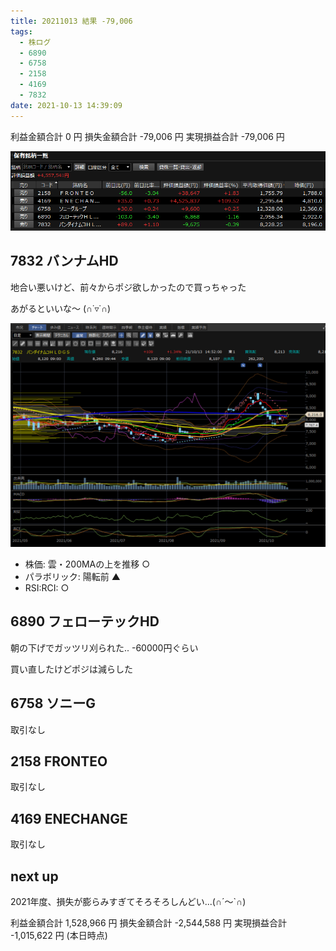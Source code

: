 ```yaml
---
title: 20211013 結果 -79,006
tags:
  - 株ログ
  - 6890
  - 6758
  - 2158
  - 4169
  - 7832
date: 2021-10-13 14:39:09
---
```


利益金額合計 0 円
損失金額合計 -79,006 円
実現損益合計 -79,006 円

![i](/kab/img/20211013000.png)

## 7832 バンナムHD

地合い悪いけど、前々からポジ欲しかったので買っちゃった

あがるといいな～ (∩˙▿˙∩)

![i](/kab/img/20211013001.png)

- 株価: 雲・200MAの上を推移 ○
- パラボリック: 陽転前 ▲
- RSI:RCI: ○

## 6890 フェローテックHD

朝の下げでガッツリ刈られた.. -60000円ぐらい

買い直したけどポジは減らした

## 6758 ソニーG

取引なし

## 2158 FRONTEO

取引なし

## 4169 ENECHANGE

取引なし

## next up

2021年度、損失が膨らみすぎてそろそろしんどい...(∩´～`∩)

利益金額合計 1,528,966 円
損失金額合計 -2,544,588 円
実現損益合計 -1,015,622 円
(本日時点)
